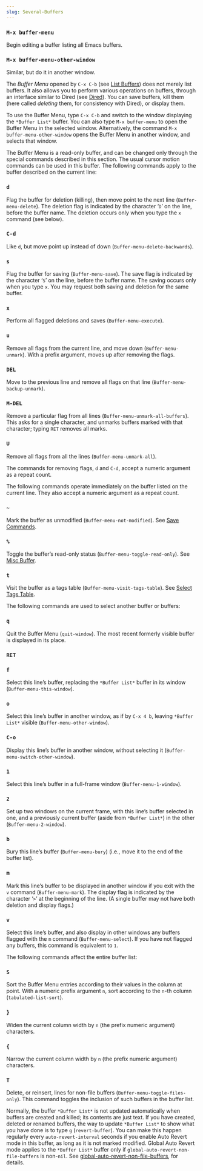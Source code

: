 ```yaml
---
slug: Several-Buffers
---
```


### `M-x buffer-menu`

Begin editing a buffer listing all Emacs buffers.

### `M-x buffer-menu-other-window`

Similar, but do it in another window.

The *Buffer Menu* opened by `C-x C-b` (see [List Buffers](/docs/emacs/List-Buffers)) does not merely list buffers. It also allows you to perform various operations on buffers, through an interface similar to Dired (see [Dired](/docs/emacs/Dired)). You can save buffers, kill them (here called *deleting* them, for consistency with Dired), or display them.

To use the Buffer Menu, type `C-x C-b` and switch to the window displaying the `*Buffer List*` buffer. You can also type `M-x buffer-menu` to open the Buffer Menu in the selected window. Alternatively, the command `M-x buffer-menu-other-window` opens the Buffer Menu in another window, and selects that window.

The Buffer Menu is a read-only buffer, and can be changed only through the special commands described in this section. The usual cursor motion commands can be used in this buffer. The following commands apply to the buffer described on the current line:

### `d`

Flag the buffer for deletion (killing), then move point to the next line (`Buffer-menu-delete`). The deletion flag is indicated by the character ‘`D`’ on the line, before the buffer name. The deletion occurs only when you type the `x` command (see below).

### `C-d`

Like `d`, but move point up instead of down (`Buffer-menu-delete-backwards`).

### `s`

Flag the buffer for saving (`Buffer-menu-save`). The save flag is indicated by the character ‘`S`’ on the line, before the buffer name. The saving occurs only when you type `x`. You may request both saving and deletion for the same buffer.

### `x`

Perform all flagged deletions and saves (`Buffer-menu-execute`).

### `u`

Remove all flags from the current line, and move down (`Buffer-menu-unmark`). With a prefix argument, moves up after removing the flags.

### `DEL`

Move to the previous line and remove all flags on that line (`Buffer-menu-backup-unmark`).

### `M-DEL`

Remove a particular flag from all lines (`Buffer-menu-unmark-all-buffers`). This asks for a single character, and unmarks buffers marked with that character; typing `RET` removes all marks.

### `U`

Remove all flags from all the lines (`Buffer-menu-unmark-all`).

The commands for removing flags, `d` and `C-d`, accept a numeric argument as a repeat count.

The following commands operate immediately on the buffer listed on the current line. They also accept a numeric argument as a repeat count.

### `~`

Mark the buffer as unmodified (`Buffer-menu-not-modified`). See [Save Commands](/docs/emacs/Save-Commands).

### `%`

Toggle the buffer’s read-only status (`Buffer-menu-toggle-read-only`). See [Misc Buffer](/docs/emacs/Misc-Buffer).

### `t`

Visit the buffer as a tags table (`Buffer-menu-visit-tags-table`). See [Select Tags Table](/docs/emacs/Select-Tags-Table).

The following commands are used to select another buffer or buffers:

### `q`

Quit the Buffer Menu (`quit-window`). The most recent formerly visible buffer is displayed in its place.

### `RET`

### `f`

Select this line’s buffer, replacing the `*Buffer List*` buffer in its window (`Buffer-menu-this-window`).

### `o`

Select this line’s buffer in another window, as if by `C-x 4 b`, leaving `*Buffer List*` visible (`Buffer-menu-other-window`).

### `C-o`

Display this line’s buffer in another window, without selecting it (`Buffer-menu-switch-other-window`).

### `1`

Select this line’s buffer in a full-frame window (`Buffer-menu-1-window`).

### `2`

Set up two windows on the current frame, with this line’s buffer selected in one, and a previously current buffer (aside from `*Buffer List*`) in the other (`Buffer-menu-2-window`).

### `b`

Bury this line’s buffer (`Buffer-menu-bury`) (i.e., move it to the end of the buffer list).

### `m`

Mark this line’s buffer to be displayed in another window if you exit with the `v` command (`Buffer-menu-mark`). The display flag is indicated by the character ‘`>`’ at the beginning of the line. (A single buffer may not have both deletion and display flags.)

### `v`

Select this line’s buffer, and also display in other windows any buffers flagged with the `m` command (`Buffer-menu-select`). If you have not flagged any buffers, this command is equivalent to `1`.

The following commands affect the entire buffer list:

### `S`

Sort the Buffer Menu entries according to their values in the column at point. With a numeric prefix argument `n`, sort according to the `n`-th column (`tabulated-list-sort`).

### `}`

Widen the current column width by `n` (the prefix numeric argument) characters.

### `{`

Narrow the current column width by `n` (the prefix numeric argument) characters.

### `T`

Delete, or reinsert, lines for non-file buffers (`Buffer-menu-toggle-files-only`). This command toggles the inclusion of such buffers in the buffer list.

Normally, the buffer `*Buffer List*` is not updated automatically when buffers are created and killed; its contents are just text. If you have created, deleted or renamed buffers, the way to update `*Buffer List*` to show what you have done is to type `g` (`revert-buffer`). You can make this happen regularly every `auto-revert-interval` seconds if you enable Auto Revert mode in this buffer, as long as it is not marked modified. Global Auto Revert mode applies to the `*Buffer List*` buffer only if `global-auto-revert-non-file-buffers` is non-`nil`. See [global-auto-revert-non-file-buffers](/docs/emacs/Auto-Reverting-the-Buffer-Menu), for details.
